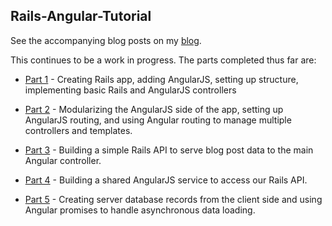 ## Rails-Angular-Tutorial

See the accompanying blog posts on my [blog](http://asanderson.org/).

This continues to be a work in progress.  The parts completed thus far are:

- [Part 1](http://asanderson.org/posts/2013/06/03/bootstrapping-angular-rails-part-1.html) - Creating Rails app, adding AngularJS, setting up structure, implementing basic Rails and AngularJS controllers

- [Part 2](http://asanderson.org/posts/2013/06/23/bootstrapping-angular-rails-part-2.html) - Modularizing the AngularJS side of the app, setting up AngularJS routing, and using Angular routing to manage multiple controllers and templates.

- [Part 3](http://asanderson.org/posts/2013/08/19/bootstrapping-angular-rails-part-3.html) - Building a simple Rails API to serve blog post data to the main Angular controller.

- [Part 4](http://asanderson.org/posts/2013/09/15/bootstrapping-angular-rails-part-4.html) - Building a shared AngularJS service to access our Rails API.

- [Part 5](http://asanderson.org/posts/2013/11/20/bootstrapping-angular-rails-part-5.html) - Creating server database records from the client side and using Angular promises to handle asynchronous data loading.